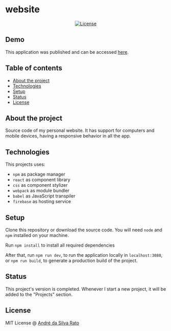 # website

<div align="center">

[![License](https://img.shields.io/badge/license-MIT-blue)](/LICENSE.md)

</div>

## Demo

This application was published and can be accessed [here](https://asrato-github-users.web.app/).

## Table of contents

  - [About the project](#about-the-project)
  - [Technologies](#technologies)
  - [Setup](#setup)
  - [Status](#status)
  - [License](#license)

## About the project

Source code of my personal website. It has support for computers and mobile devices, having a responsive behavior in all the app.

## Technologies
This projects uses:
* `npm` as package manager
* `react` as component library
* `css` as component stylizer
* `webpack` as module bundler
* `babel` as JavaScript transpiler
* `firebase` as hosting service

## Setup

Clone this repository or download the source code. You will need `node` and `npm` installed on your machine.

Run `npm install` to install all required dependencies

After that, run `npm run dev`, to run the application locally in `localhost:3080`, or `npm run build`, to generate a production build of the project.

## Status

This project's version is completed. Whenever I start a new project, it will be added to the "Projects" section.

## License
MIT License @ [André da Silva Rato](https://github.com/asrato)